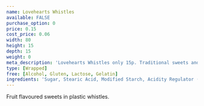 ```yaml
---
name: Lovehearts Whistles
available: FALSE
purchase_option: 0
price: 0.15
cost_price: 0.06
width: 80
height: 15
depth: 15
weight: 0
meta_description: 'Lovehearts Whistles only 15p. Traditional sweets and more at Humbugs Confectionery Store. Specialists in satisfying your sweet tooth!'
type: [Wrapped]
free: [Alcohol, Gluten, Lactose, Gelatin]
ingredients: 'Sugar, Stearic Acid, Modified Starch, Acidity Regulator (Tartaric Acid), Cornflour, Magnesium Stearate. Colours: Anthocyanins'
---
```

Fruit flavoured sweets in plastic whistles.